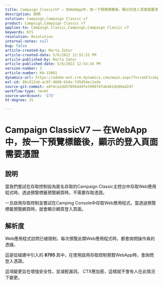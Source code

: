 ```yaml
---
title: Campaign ClassicV7 — 在WebApp中，按一下預覽標籤後，顯示的登入頁面需要憑證
description: 說明
solution: Campaign,Campaign Classic v7
product: Campaign,Campaign Classic v7
applies-to: Campaign Classic,Campaign,Campaign Classic v7
keywords: KCS
resolution: Resolution
internal-notes: null
bug: false
article-created-by: Marta Zator
article-created-date: 5/6/2022 12:52:53 PM
article-published-by: Marta Zator
article-published-date: 5/6/2022 12:54:34 PM
version-number: 2
article-number: KA-15081
dynamics-url: https://adobe-ent.crm.dynamics.com/main.aspx?forceUCI=1&pagetype=entityrecord&etn=knowledgearticle&id=aab90d70-3bcd-ec11-a7b5-6045bd00dbbc
exl-id: 86c812a6-ac97-4600-b54e-7d5d54ac2ada
source-git-commit: e8f4ca2dd578944d4fe399074fab461de88ad247
workflow-type: tm+mt
source-wordcount: '173'
ht-degree: 1%

---
```


# Campaign ClassicV7 — 在WebApp中，按一下預覽標籤後，顯示的登入頁面需要憑證

## 說明


當我們嘗試在存取控制設為匿名存取的Campaign Classic主控台中存取Web應用程式時，透過預覽標籤預覽網頁時，不需要存取憑證。

一旦啟用存取控制並嘗試在Camping Console中存取Web應用程式，當透過預覽標籤預覽網頁時，就會顯示網頁登入頁面。


## 解析度


Web應用程式訪問已被限制，每次預覽此類Web應用程式時，都會詢問操作員的憑據。

這是從組建中引入的 <b>8795 </b>其中，在使用啟用存取控制預覽WebApp時，會詢問登入憑證。

這項變更旨在增強安全性，並減輕漏洞。 CTX應加密，這樣就不會有人在此情況下變更。
